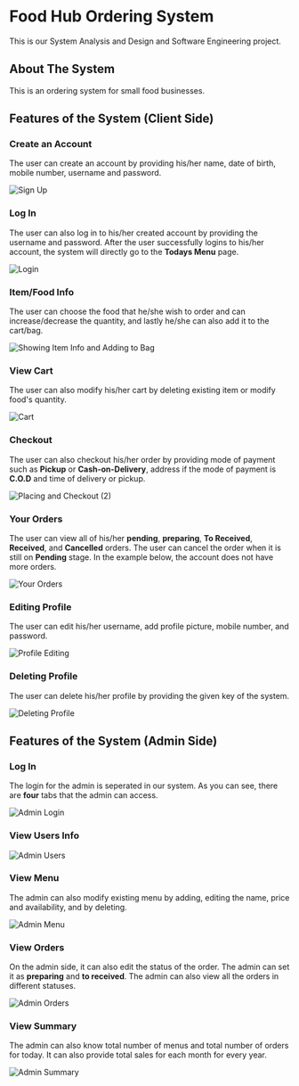# Food Hub Ordering System

This is our System Analysis and Design and Software Engineering project.

## About The System
This is an ordering system for small food businesses. 

## Features of the System (Client Side)

### Create an Account

The user can create an account by providing his/her name, date of birth, mobile number, username and password.

![Sign Up](https://user-images.githubusercontent.com/63532775/210089120-60092dd0-56e3-4f61-889d-916eff50bd37.gif)

### Log In

The user can also log in to his/her created account by providing the username and password. After the user successfully logins 
to his/her account, the system will directly go to the **Todays Menu** page.

![Login](https://user-images.githubusercontent.com/63532775/210089364-5f4c6359-0d4c-4ae8-99c9-26b4c78b363e.gif)

### Item/Food Info

The user can choose the food that he/she wish to order and can increase/decrease the quantity, and lastly he/she can also add it to the cart/bag.

![Showing Item Info and Adding to Bag](https://user-images.githubusercontent.com/63532775/210089832-d275a224-7bf0-48c7-8d72-9662798f7f70.gif)

### View Cart

The user can also modify his/her cart by deleting existing item or modify food's quantity. 

![Cart](https://user-images.githubusercontent.com/63532775/210090044-1b17c673-2bcc-4779-b831-4b801b27431c.gif)

### Checkout

The user can also checkout his/her order by providing mode of payment such as **Pickup** or **Cash-on-Delivery**, address if the mode of payment is **C.O.D** and time of delivery or pickup.

![Placing and Checkout (2)](https://user-images.githubusercontent.com/63532775/210090646-728b60c5-1959-443b-b5db-bc2a75958639.gif)

### Your Orders 

The user can view all of his/her **pending**, **preparing**, **To Received**, **Received**, and **Cancelled** orders. The user can cancel the order when it is still on **Pending** stage. In the example below, the account does not have more orders.

 ![Your Orders](https://user-images.githubusercontent.com/63532775/210090904-901b06e0-f725-4614-82e1-d4b285d4f1c0.gif)

### Editing Profile

The user can edit his/her username, add profile picture, mobile number, and password.

![Profile Editing](https://user-images.githubusercontent.com/63532775/210093711-8e31b6b8-d5e7-4ae4-9328-119627d916d9.gif)

### Deleting Profile

The user can delete his/her profile by providing the given key of the system.

![Deleting Profile](https://user-images.githubusercontent.com/63532775/210094893-ca63045c-635e-4c3e-9bbf-b546406bae1d.gif)

## Features of the System (Admin Side)

### Log In

The login for the admin is seperated in our system. As you can see, there are **four** tabs that the admin can access.

![Admin Login](https://user-images.githubusercontent.com/63532775/210124800-c5fcaf84-cd99-404f-bf0f-ea5635a061cd.gif)

### View Users Info

![Admin Users](https://user-images.githubusercontent.com/63532775/210124817-47b5eb07-3b54-4fd0-b18d-5ef18679d59c.png)

### View Menu

The admin can also modify existing menu by adding, editing the name, price and availability, and by deleting.

![Admin Menu](https://user-images.githubusercontent.com/63532775/210124953-d7f90026-3605-47e9-93ab-42963fdac1c0.gif)

### View Orders

On the admin side, it can also edit the status of the order. The admin can set it as **preparing** and **to received**. The admin can also view all the orders in different statuses.

![Admin Orders](https://user-images.githubusercontent.com/63532775/210125010-141e78be-6dbb-4b8a-90f6-dcf773ec91d9.gif)

### View Summary

The admin can also know total number of menus and total number of orders for today. It can also provide total sales for each month for every year.

![Admin Summary](https://user-images.githubusercontent.com/63532775/210125083-410aa765-a1cb-4c04-a396-c5c61925da1b.gif)


